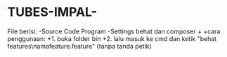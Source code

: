 # TUBES-IMPAL-
File berisi:
  -Source Code Program
  -Settings behat dan composer
 +
 +cara penggunaan:
 +1. buka folder bin
 +2. lalu masuk ke cmd dan ketik "behat features\namafeature.feature" (tanpa tanda petik)
